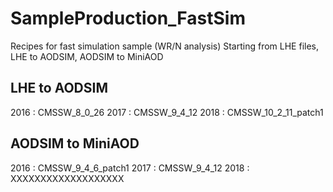 # SampleProduction_FastSim
Recipes for fast simulation sample (WR/N analysis)
Starting from LHE files, LHE to AODSIM, AODSIM to MiniAOD

## LHE to AODSIM
2016 : CMSSW_8_0_26
2017 : CMSSW_9_4_12
2018 : CMSSW_10_2_11_patch1

## AODSIM to MiniAOD
2016 : CMSSW_9_4_6_patch1
2017 : CMSSW_9_4_12
2018 : XXXXXXXXXXXXXXXXXXX
